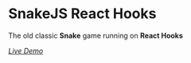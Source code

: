 # SnakeJS React Hooks

The old classic **Snake** game running on **React Hooks**

[_Live Demo_][1]

[1]: https://danny908.github.io/SnakeJS-React-Hooks/
